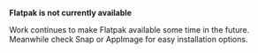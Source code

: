 **Flatpak is not currently available**

Work continues to make Flatpak available some time in the future. Meanwhile check Snap or AppImage for easy installation options.
